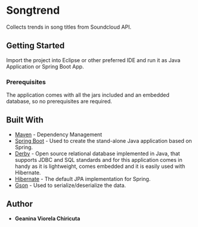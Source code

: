 # Songtrend 
Collects trends in song titles from Soundcloud API.
 
## Getting Started
Import the project into Eclipse or other preferred IDE and run it as Java Application or Spring Boot App.

### Prerequisites
The application comes with all the jars included and an embedded database, so no prerequisites are required.

## Built With
* [Maven](https://maven.apache.org/) - Dependency Management
* [Spring Boot](https://spring.io/projects/spring-boot) - Used to create the stand-alone Java application based on Spring.
* [Derby](https://db.apache.org/derby/) - Open source relational database implemented in Java, that supports JDBC and SQL standards and for this application comes in handy as it is lightweight, comes embedded and it is easily used with Hibernate.
* [Hibernate](http://hibernate.org/) - The default JPA implementation for Spring.
* [Gson](https://github.com/google/gson) - Used to serialize/deserialize the data.

## Author
* **Geanina Viorela Chiricuta**
